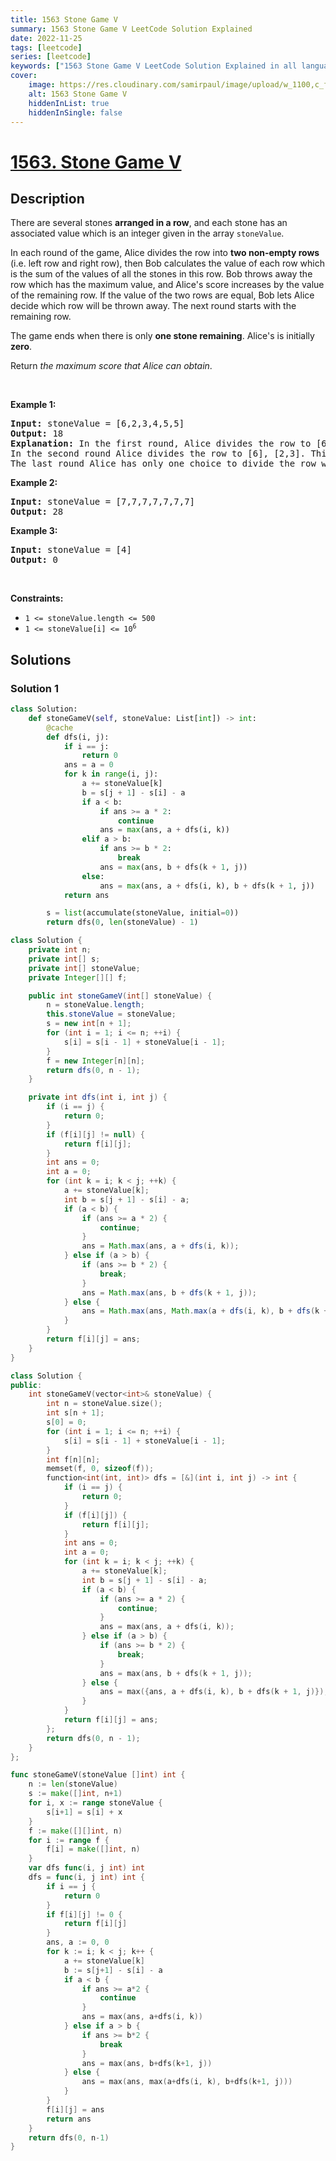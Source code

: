 ```yaml
---
title: 1563 Stone Game V
summary: 1563 Stone Game V LeetCode Solution Explained
date: 2022-11-25
tags: [leetcode]
series: [leetcode]
keywords: ["1563 Stone Game V LeetCode Solution Explained in all languages", "1563 Stone Game V", "LeetCode", "leetcode solution in Python3 C++ Java Go PHP Ruby Swift TypeScript Rust C# JavaScript C", "GeeksforGeeks", "InterviewBit", "Coding Ninjas", "HackerRank", "HackerEarth", "CodeChef", "TopCoder", "AlgoExpert", "freeCodeCamp", "Codeforces", "GitHub", "AtCoder", "Samir Paul"]
cover:
    image: https://res.cloudinary.com/samirpaul/image/upload/w_1100,c_fit,co_rgb:FFFFFF,l_text:Arial_75_bold:1563 Stone Game V - Solution Explained/problem-solving.webp
    alt: 1563 Stone Game V
    hiddenInList: true
    hiddenInSingle: false
---
```



# [1563. Stone Game V](https://leetcode.com/problems/stone-game-v)


## Description

<p>There are several stones <strong>arranged in a row</strong>, and each stone has an associated value which is an integer given in the array <code>stoneValue</code>.</p>

<p>In each round of the game, Alice divides the row into <strong>two non-empty rows</strong> (i.e. left row and right row), then Bob calculates the value of each row which is the sum of the values of all the stones in this row. Bob throws away the row which has the maximum value, and Alice&#39;s score increases by the value of the remaining row. If the value of the two rows are equal, Bob lets Alice decide which row will be thrown away. The next round starts with the remaining row.</p>

<p>The game ends when there is only <strong>one stone remaining</strong>. Alice&#39;s is initially <strong>zero</strong>.</p>

<p>Return <i>the maximum score that Alice can obtain</i>.</p>

<p>&nbsp;</p>
<p><strong class="example">Example 1:</strong></p>

<pre>
<strong>Input:</strong> stoneValue = [6,2,3,4,5,5]
<strong>Output:</strong> 18
<strong>Explanation:</strong> In the first round, Alice divides the row to [6,2,3], [4,5,5]. The left row has the value 11 and the right row has value 14. Bob throws away the right row and Alice&#39;s score is now 11.
In the second round Alice divides the row to [6], [2,3]. This time Bob throws away the left row and Alice&#39;s score becomes 16 (11 + 5).
The last round Alice has only one choice to divide the row which is [2], [3]. Bob throws away the right row and Alice&#39;s score is now 18 (16 + 2). The game ends because only one stone is remaining in the row.
</pre>

<p><strong class="example">Example 2:</strong></p>

<pre>
<strong>Input:</strong> stoneValue = [7,7,7,7,7,7,7]
<strong>Output:</strong> 28
</pre>

<p><strong class="example">Example 3:</strong></p>

<pre>
<strong>Input:</strong> stoneValue = [4]
<strong>Output:</strong> 0
</pre>

<p>&nbsp;</p>
<p><strong>Constraints:</strong></p>

<ul>
	<li><code>1 &lt;= stoneValue.length &lt;= 500</code></li>
	<li><code>1 &lt;= stoneValue[i] &lt;= 10<sup>6</sup></code></li>
</ul>

## Solutions

### Solution 1

<!-- tabs:start -->

```python
class Solution:
    def stoneGameV(self, stoneValue: List[int]) -> int:
        @cache
        def dfs(i, j):
            if i == j:
                return 0
            ans = a = 0
            for k in range(i, j):
                a += stoneValue[k]
                b = s[j + 1] - s[i] - a
                if a < b:
                    if ans >= a * 2:
                        continue
                    ans = max(ans, a + dfs(i, k))
                elif a > b:
                    if ans >= b * 2:
                        break
                    ans = max(ans, b + dfs(k + 1, j))
                else:
                    ans = max(ans, a + dfs(i, k), b + dfs(k + 1, j))
            return ans

        s = list(accumulate(stoneValue, initial=0))
        return dfs(0, len(stoneValue) - 1)
```

```java
class Solution {
    private int n;
    private int[] s;
    private int[] stoneValue;
    private Integer[][] f;

    public int stoneGameV(int[] stoneValue) {
        n = stoneValue.length;
        this.stoneValue = stoneValue;
        s = new int[n + 1];
        for (int i = 1; i <= n; ++i) {
            s[i] = s[i - 1] + stoneValue[i - 1];
        }
        f = new Integer[n][n];
        return dfs(0, n - 1);
    }

    private int dfs(int i, int j) {
        if (i == j) {
            return 0;
        }
        if (f[i][j] != null) {
            return f[i][j];
        }
        int ans = 0;
        int a = 0;
        for (int k = i; k < j; ++k) {
            a += stoneValue[k];
            int b = s[j + 1] - s[i] - a;
            if (a < b) {
                if (ans >= a * 2) {
                    continue;
                }
                ans = Math.max(ans, a + dfs(i, k));
            } else if (a > b) {
                if (ans >= b * 2) {
                    break;
                }
                ans = Math.max(ans, b + dfs(k + 1, j));
            } else {
                ans = Math.max(ans, Math.max(a + dfs(i, k), b + dfs(k + 1, j)));
            }
        }
        return f[i][j] = ans;
    }
}
```

```cpp
class Solution {
public:
    int stoneGameV(vector<int>& stoneValue) {
        int n = stoneValue.size();
        int s[n + 1];
        s[0] = 0;
        for (int i = 1; i <= n; ++i) {
            s[i] = s[i - 1] + stoneValue[i - 1];
        }
        int f[n][n];
        memset(f, 0, sizeof(f));
        function<int(int, int)> dfs = [&](int i, int j) -> int {
            if (i == j) {
                return 0;
            }
            if (f[i][j]) {
                return f[i][j];
            }
            int ans = 0;
            int a = 0;
            for (int k = i; k < j; ++k) {
                a += stoneValue[k];
                int b = s[j + 1] - s[i] - a;
                if (a < b) {
                    if (ans >= a * 2) {
                        continue;
                    }
                    ans = max(ans, a + dfs(i, k));
                } else if (a > b) {
                    if (ans >= b * 2) {
                        break;
                    }
                    ans = max(ans, b + dfs(k + 1, j));
                } else {
                    ans = max({ans, a + dfs(i, k), b + dfs(k + 1, j)});
                }
            }
            return f[i][j] = ans;
        };
        return dfs(0, n - 1);
    }
};
```

```go
func stoneGameV(stoneValue []int) int {
	n := len(stoneValue)
	s := make([]int, n+1)
	for i, x := range stoneValue {
		s[i+1] = s[i] + x
	}
	f := make([][]int, n)
	for i := range f {
		f[i] = make([]int, n)
	}
	var dfs func(i, j int) int
	dfs = func(i, j int) int {
		if i == j {
			return 0
		}
		if f[i][j] != 0 {
			return f[i][j]
		}
		ans, a := 0, 0
		for k := i; k < j; k++ {
			a += stoneValue[k]
			b := s[j+1] - s[i] - a
			if a < b {
				if ans >= a*2 {
					continue
				}
				ans = max(ans, a+dfs(i, k))
			} else if a > b {
				if ans >= b*2 {
					break
				}
				ans = max(ans, b+dfs(k+1, j))
			} else {
				ans = max(ans, max(a+dfs(i, k), b+dfs(k+1, j)))
			}
		}
		f[i][j] = ans
		return ans
	}
	return dfs(0, n-1)
}
```

<!-- tabs:end -->

<!-- end -->
